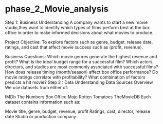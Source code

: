 # phase_2_Movie_analysis
Step 1: Business Understanding
A company wants to start a new movie studio,they want to identify which types of films perform best at the box office in order to make informed decisions about what movies to produce.

Project Objective:
To explore factors such as genre, budget, release date, ratings, and cast that affect movie success such as (profit, revenue).

Business Questions:
Which movie genres generate the highest revenue and profit?
What is the ideal budget range for a successful film?
Which actors, directors, and studios are most commonly associated with successful films?
How does release timing (month/season) affect box office performance?
Do movie ratings correlate with profitability?
What combination of factors predicts a hit movie?
Step 2 : Data Understanding
Data Sources Overview
We use datasets from either of:

IMDb
The Numbers
Box Office Mojo
Rotten Tomatoes
TheMovieDB
Each dataset contains information such as:

Movie title, genre, budget, revenue, profit
Ratings, cast, director, release date
Studio or production company
